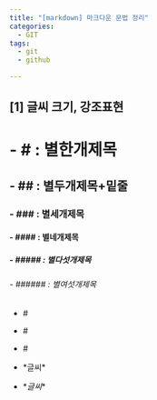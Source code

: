 ```yaml
---
title: "[markdown] 마크다운 문법 정리"
categories:
  - GIT
tags:
  - git
  - github

---
```



 ## [1] 글씨 크기, 강조표현

# - \# : 별한개제목
## - \## : 별두개제목+밑줄
### - \### : 별세개제목
#### - \#### : 별네개제목
##### - \##### : 별다섯개제목
###### - \###### : 별여섯개제목


- \#  
- \#  
- \#  


- \*글씨*

- \**글씨**


